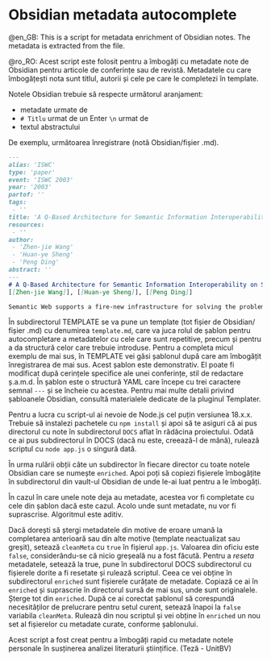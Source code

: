 # Obsidian metadata autocomplete


@en_GB: This is a script for metadata enrichment of Obsidian notes. The metadata is extracted from the file.

@ro_RO: Acest script este folosit pentru a îmbogăți cu metadate note de Obsidian pentru articole de conferințe sau de revistă. Metadatele cu care îmbogățești nota sunt titlul, autorii și cele pe care le completezi în template.

Notele Obsidian trebuie să respecte următorul aranjament:
- metadate urmate de 
- `# Titlu` urmat de un Enter `\n` urmat de 
- textul abstractului

De exemplu, următoarea înregistrare (notă Obsidian/fișier .md).

```markdown
---
alias: 'ISWC'
type: 'paper'
event: 'ISWC 2003'
year: '2003'
partof: ''
tags:
 - ''
title: 'A Q-Based Architecture for Semantic Information Interoperability on Semantic Web'
resources:
 - ''
author:
 - 'Zhen-jie Wang'
 - 'Huan-ye Sheng'
 - 'Peng Ding'
abstract: ''
---
# A Q-Based Architecture for Semantic Information Interoperability on Semantic Web
[[Zhen-jie Wang]], [[Huan-ye Sheng]], [[Peng Ding]]

Semantic Web supports a fire-new infrastructure for solving the problem of semantic information interoperability, and it promises to support an intelligent and automatic information-processing platform for multi-agent system whose ultimate objective is to provide better services for end-users, for example, interoperable information query. Therefore, except agent-to-agent interaction in multi-agent system, there is human-to-agent interaction. To unify the two kinds of interaction, this paper introduces Q language – a scenario description language for designing interaction among agents and users. A Q-based architecture, which integrates ontology servers, ontology-mapping servers, semantic information sources, and multi-agent query system, is presented as a system solution to semantic information interoperability on Semantic Web. Furthermore, we investigate key technologies of interoperability: domain ontology, ontology-mapping service, and related multi-agent system, and give an implementation to demonstrate how our architecture works.
```

În subdirectorul TEMPLATE se va pune un template (tot fișier de Obsidian/ fișier .md) cu denumirea `template.md`, care va juca rolul de șablon pentru autocompletare a metadatelor cu cele care sunt repetitive, precum și pentru a da structură celor care trebuie introduse. Pentru a completa micul exemplu de mai sus, în TEMPLATE vei găsi șablonul după care am îmbogățit înregistrarea de mai sus. Acest șablon este demonstrativ. El poate fi modificat după cerințele specifice ale unei conferințe, stil de redactare ș.a.m.d. În șablon este o structură YAML care începe cu trei caractere semnal `---` și se încheie cu acestea. Pentru mai multe detalii privind șabloanele Obsidian, consultă materialele dedicate de la pluginul Templater.

Pentru a lucra cu script-ul ai nevoie de Node.js cel puțin versiunea 18.x.x. Trebuie să instalezi pachetele cu `npm install` și apoi să te asiguri că ai pus directorul cu note în subdirectorul `DOCS` aflat în rădăcina proiectului. Odată ce ai pus subdirectorul în DOCS (dacă nu este, creează-l de mână), rulează scriptul cu `node app.js` o singură dată.

În urma rulării obții câte un subdirector în fiecare director cu toate notele Obsidian care se numește `enriched`. Apoi poți să copiezi fișierele îmbogățite în subdirectorul din vault-ul Obsidian de unde le-ai luat pentru a le îmbogăți.

În cazul în care unele note deja au metadate, acestea vor fi completate cu cele din șablon dacă este cazul. Acolo unde sunt metadate, nu vor fi suprascrise. Algoritmul este aditiv.

Dacă dorești să ștergi metadatele din motive de eroare umană la completarea anterioară sau din alte motive (template neactualizat sau greșit), setează `cleanMeta` cu `true` în fișierul `app.js`. Valoarea din oficiu este `false`, considerându-se că nicio greșeală nu a fost făcută. Pentru a *reseta* metadatele, setează la true, pune în subdirectorul DOCS subdirectorul cu fișierele dorite a fi resetate și rulează scriptul. Ceea ce vei obține în subdirectorul `enriched` sunt fișierele curățate de metadate. Copiază ce ai în `enriched` și suprascrie în directorul sursă de mai sus, unde sunt originalele. Șterge tot din `enriched`. După ce ai corectat șablonul să corespundă necesităților de prelucrare pentru setul curent, setează înapoi la `false` variabila `cleanMeta`. Rulează din nou scriptul și vei obține în `enriched` un nou set al fișierelor cu metadate curate, conforme șablonului.

Acest script a fost creat pentru a îmbogăți rapid cu metadate notele personale în susținerea analizei literaturii științifice. (Teză - UnitBV)